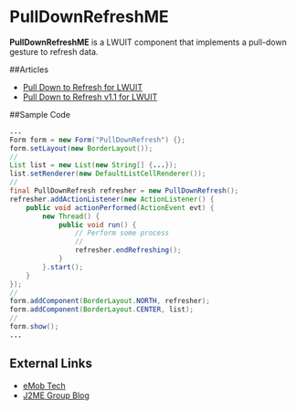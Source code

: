 # PullDownRefreshME

**PullDownRefreshME** is a LWUIT component that implements a pull-down gesture to refresh data.

##Articles

* [Pull Down to Refresh for LWUIT](http://j2megroup.blogspot.com.br/2013/07/pull-down-to-refresh-for-lwuit.html)
* [Pull Down to Refresh v1.1 for LWUIT](http://j2megroup.blogspot.com.br/2014/01/pull-down-to-refresh-v11-for-lwuit.html)

##Sample Code

```java
...
Form form = new Form("PullDownRefresh") {};
form.setLayout(new BorderLayout());
//
List list = new List(new String[] {...});
list.setRenderer(new DefaultListCellRenderer());
//
final PullDownRefresh refresher = new PullDownRefresh();
refresher.addActionListener(new ActionListener() {
    public void actionPerformed(ActionEvent evt) {
        new Thread() {
            public void run() {
                // Perform some process
                //
                refresher.endRefreshing();
            }
        }.start();
    }
});
//
form.addComponent(BorderLayout.NORTH, refresher);
form.addComponent(BorderLayout.CENTER, list);
//
form.show();
...
```

## External Links

* [eMob Tech](http://www.emobtech.com)
* [J2ME Group Blog](http://j2megroup.blogspot.com/)
